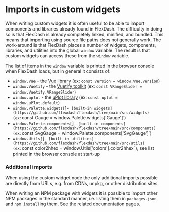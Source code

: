 # Imports in custom widgets

When writing custom widgets it is often useful to be able to import components and
libraries already found in FlexDash.
The difficulty in doing so is that FlexDash is already completely linked, minified,
and bundled.
This means that importing using source file paths does not generally work.
The work-around is that FlexDash places a number of widgets, components, libraries, and utilities
into the global `window` variable.
The result is that custom widgets can access these from the `window` variable.

The list of items in the `window` variable is printed in the browser console when
FlexDash loads, but in general it consists of:

- `window.Vue` - the [Vue library](https://vuejs.org/api)
  (ex: `const version = window.Vue.version`)
- `window.Vuetify` - the [Vuetify toolkit](https://next.vuetifyjs.com/en)
  (ex: `const VRangeSlider = window.Vuetify.VRangeSlider`)
- `window.uplot` - the [uPlot library](https://github.com/leeoniya/uPlot)
  (ex: `const uplot = window.uPlot.default`)
- `window.Palette.widgets[`<WidgetName>]` -
  [built-in widgets](https://github.com/flexdash/flexdash/tree/main/src/widgets)
  (ex: `const Gauge = window.Palette.widgets['Gauge']`)
- `window.Palette.components[`<ComponentName>]` -
  [built-in components](https://github.com/flexdash/flexdash/tree/main/src/components)
  (ex: `const SvgGauge = window.Palette.components['SvgGauge']`)
- `window.Utils[`<utilname>]` -
  [built-in utilities](https://github.com/flexdash/flexdash/tree/main/src/utils)
  (ex: `const color2hhex = window.Utils['colors'].color2hhex`),
  see list printed in the browser console at start-up

### Additional imports

When using the custom widget node the only additional imports possible are directly from URLs,
e.g. from CDNs, unpkg, or other distribution sites.

When writing an NPM package with widgets it is possible to import other NPM packages in the
standard manner, i.e. listing them in `packages.json` and `npm install`ing them.
See the related documentation pages.

